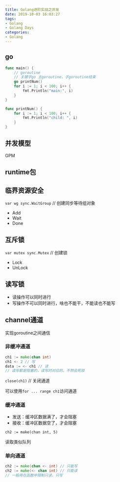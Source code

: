 ```yaml
---
title: Golang进阶实战之并发
date: 2019-10-03 16:03:27
tags: 
- Golang
- Golang Days
categories:
- Golang
---
```


## go

```go
func main() {
    // goroutine
    // 关键字go 主goroutine，子goroutine结束
    go printNum()
    for i := 1; i < 100; i++ {
        fmt.Println("main:", i)
    }
}

func printNum() {
    for i := 1; i < 100; i++ {
        fmt.Println("child: ", i)
    }
}
```

## 并发模型

GPM

## runtime包

## 临界资源安全

`var wg sync.WaitGroup` // 创建同步等待组对象

- Add
- Wait
- Done

## 互斥锁

`var mutex sync.Mutex` // 创建锁

- Lock
- UnLock

## 读写锁

- 读操作可以同时进行
- 写操作不可以同时进行，啥也不能干，不能读也不能写

## channel通道

实现goroutine之间通信

### 非缓冲通道

```go
ch1 := make(chan int)
ch1 <- 2 // 写
data := <- ch1 // 读
// 读写都是阻塞的，读写时对应的。不然会死锁
```

`close(ch1)` // 关闭通道

可以使用`for ... range ch1`访问通道

### 缓冲通道

- 发送：缓冲区数据满了，才会阻塞
- 接收：缓冲区数据空了，才会阻塞

`ch2 := make(chan int, 5)`

读取类似队列

### 单向通道

```go
ch2 := make(chan <- int) // 只能写
ch2 := make(<- chan int) // 只能读
// 一般用在函数中限制只读，只写
```
